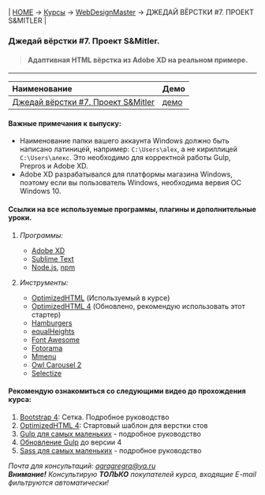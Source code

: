 | [HOME](https://github.com/vik-vavilikhin/vik-vavilikhin.github.io) 
&rarr; [Курсы](https://github.com/vik-vavilikhin/vik-vavilikhin.github.io/blob/master/readme/Courses.md) &rarr; [WebDesignMaster](https://github.com/vik-vavilikhin/WebDesignMaster) &rarr; ДЖЕДАЙ ВЁРСТКИ #7. ПРОЕКТ S&MITLER |

### **Джедай вёрстки #7. Проект S&Mitler.**
>#### Адаптивная HTML вёрстка из Adobe XD на реальном примере.
-------------------------------------------------------------------------------
|                      Наименование                                    | Демо |
|:---------------------------------------------------------------------|:-----|
|[Джедай вёрстки #7. Проект S&Mitler](https://www.youtube.com/watch?v=vWfRHtxy81Q&index=17&list=PLyf8LgkO_8q_-ELwz9tlMX8R5gMSRWNto)        |[демо]()|

#### Важные примечания к выпуску:
- Наименование папки вашего аккаунта Windows должно быть написано латиницей, например: `C:\Users\alex`, а не кириллицей `C:\Users\алекс`. Это необходимо для корректной работы Gulp, Prepros и Adobe XD.  
- Adobe XD разрабатывался для платформы магазина Windows, поэтому если вы пользователь Windows, необходима вервия ОС Windows 10.

#### Ссылки на все используемые программы, плагины и дополнительные уроки.
1. *Программы:*
    - [Adobe XD](http://www.adobe.com/ru/products/experience-design.html)
    - [Sublime Text](https://www.sublimetext.com/)
    - [Node.js](https://nodejs.org/en/), [npm](https://www.npmjs.com/)
  
1. *Инструменты:*
    - [OptimizedHTML](https://github.com/agragregra/optimizedhtml-start-template) (Используемый в курсе)
    - [OptimizedHTML 4](https://github.com/agragregra/OptimizedHTML-4) (Обновлено, рекомендую использовать этот стартер)
    - [Hamburgers](https://jonsuh.com/hamburgers/)
    - [equalHeights](https://github.com/mattbanks/jQuery.equalHeights)
    - [Font Awesome](http://fontawesome.io/)
    - [Fotorama](http://fotorama.io/)
    - [Mmenu](http://mmenu.frebsite.nl/)
    - [Owl Carousel 2](https://owlcarousel2.github.io/OwlCarousel2/)
    - [Selectize](https://selectize.github.io/selectize.js/)

#### Рекомендую ознакомиться со следующими видео до прохождения курса:
  1. [Bootstrap 4](https://youtu.be/2JMMnNOhDoc): Сетка. Подробное руководство
  1. [OptimizedHTML 4](https://youtu.be/lOXz0ZYuTqI): Стартовый шаблон для верстки стов
  1. [Gulp для самых маленьких](https://youtu.be/vW51JUVT66w) - подробное руководство
  1. [Обновление Gulp](https://youtu.be/kesyrCZE1bA) до версии 4
  1. [Sass для самых маленьких](https://youtu.be/H4cG4tbc-xQ) - подробное руководство

*Почта для консультаций: [agragregra@ya.ru](mailto:agragregra@ya.ru)*  
***Внимание!** Консультирую **ТОЛЬКО** покупателей курса, входящие E-mail фильтруются автоматически!*

